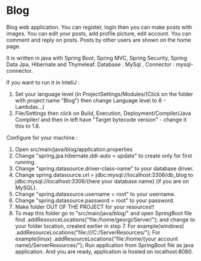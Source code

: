 # Blog

Blog web application. You can register, login then you can make posts with images. You can edit your posts, add profile picture, edit account. You can comment and reply on posts. Posts by other users are shown on the home page.

It is written in java with Spring Boot, Spring MVC, Spring Security, Spring Data Jpa, Hibernate and Thymeleaf.
Database : MySql , Connector : mysql-connector.

If you want to run it in InteliJ :
1. Set your language level (in ProjectSettings/Modules/(Click on the folder with project name "Blog") then change Language level to 8 - Lambdas...)
2. File/Settings then click on Build, Execution, Deployment/Compiler/Java Compiler/ and then in left have "Target bytecode version" - change it this to 1.8.

Configure for your machine :
 1. Open src/main/java/blog/application.properties
 2. Change "spring.jpa.hibernate.ddl-auto = update" to create only for first running.
 3. Change "spring.datasource.driver-class-name" to your database driver.
 4. Change spring.datasource.url = jdbc:mysql://localhost:3306/db_blog
 to  jdbc:mysql://localhost:3306/{here your database name} (if you are on MySQL).
 5. Change "spring.datasource.username = root" to your username.
 6. Change "spring.datasource.password = root" to your password.
 7. Make folder OUT OF THE PROJECT for your resources!!
 8. To map this folder go to "src/main/java/blog/" and open SpringBoot file
 find .addResourceLocations("file:/home/georgi/Server/"); and change 
 to your folder location, created earlier in step 7.
 For example(windows) .addResourceLocations("file:///C:/ServerResources/");
 For example(linux) .addResourceLocations("file:/home/{your account name}/ServerResources/");
 Run application from SpringBoot file as java application.
 And you are ready, application is hosted on localhost:8080.
